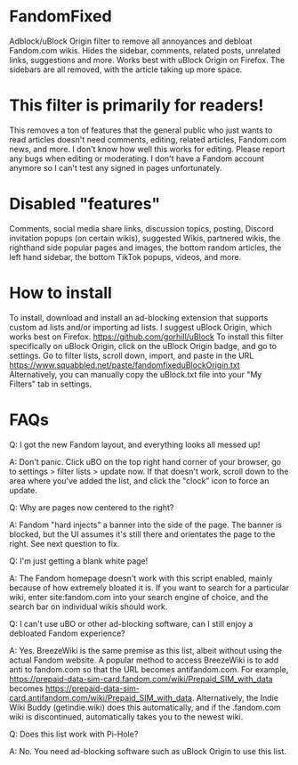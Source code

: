 # FandomFixed
Adblock/uBlock Origin filter to remove all annoyances and debloat Fandom.com wikis. Hides the sidebar, comments, related posts, unrelated links, suggestions and more. Works best with uBlock Origin on Firefox.
The sidebars are all removed, with the article taking up more space.

# This filter is primarily for readers!
This removes a ton of features that the general public who just wants to read articles doesn't need comments, editing, related articles, Fandom.com news, and more. I don't know how well this works for editing. Please report any bugs when editing or moderating. I don't have a Fandom account anymore so I can't test any signed in pages unfortunately.

# Disabled "features"
Comments, social media share links, discussion topics, posting, Discord invitation popups (on certain wikis), suggested Wikis, partnered wikis, the righthand side popular pages and images, the bottom random articles, the left hand sidebar, the bottom TikTok popups, videos, and more.

# How to install
To install, download and install an ad-blocking extension that supports custom ad lists and/or importing ad lists. I suggest uBlock Origin, which works best on Firefox. https://github.com/gorhill/uBlock
To install this filter specifically on uBlock Origin, click on the uBlock Origin badge, and go to settings. Go to filter lists, scroll down, import, and paste in the URL https://www.squabbled.net/paste/fandomfixeduBlockOrigin.txt
Alternatively, you can manually copy the uBlock.txt file into your "My Filters" tab in settings.

# FAQs
Q: I got the new Fandom layout, and everything looks all messed up! 

A: Don't panic. Click uBO on the top right hand corner of your browser, go to settings > filter lists > update now. If that doesn't work, scroll down to the area where you've added the list, and click the "clock" icon to force an update.

Q: Why are pages now centered to the right?

A: Fandom "hard injects" a banner into the side of the page. The banner is blocked, but the UI assumes it's still there and orientates the page to the right. See next question to fix.

Q: I'm just getting a blank white page!

A: The Fandom homepage doesn't work with this script enabled, mainly because of how extremely bloated it is. If you want to search for a particular wiki, enter site:fandom.com into your search engine of choice, and the search bar on individual wikis should work.

Q: I can't use uBO or other ad-blocking software, can I still enjoy a debloated Fandom experience?

A: Yes. BreezeWiki is the same premise as this list, albeit without using the actual Fandom website. A popular method to access BreezeWiki is to add anti to fandom.com so that the URL becomes antifandom.com. For example, https://prepaid-data-sim-card.fandom.com/wiki/Prepaid_SIM_with_data becomes https://prepaid-data-sim-card.antifandom.com/wiki/Prepaid_SIM_with_data. Alternatively, the Indie Wiki Buddy (getindie.wiki) does this automatically, and if the .fandom.com wiki is discontinued, automatically takes you to the newest wiki.

Q: Does this list work with Pi-Hole?

A: No. You need ad-blocking software such as uBlock Origin to use this list.
